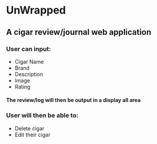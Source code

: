 # UnWrapped 

## A cigar review/journal web application

### User can input:
* Cigar Name
* Brand
* Description
* Image
* Rating

#### The review/log will then be output in a display all area

### User will then be able to:
* Delete cigar
* Edit their cigar


